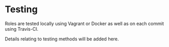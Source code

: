 <h1>Testing</h1>

Roles are tested locally using Vagrant or Docker as well as on each commit using
Travis-CI. 

Details relating to testing methods will be added here.